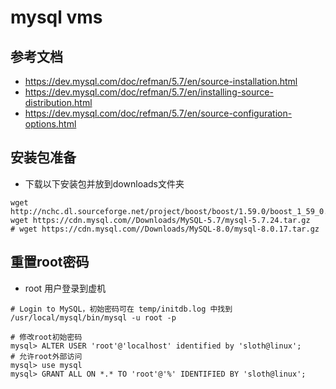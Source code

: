 # mysql vms

## 参考文档

- <https://dev.mysql.com/doc/refman/5.7/en/source-installation.html>
- <https://dev.mysql.com/doc/refman/5.7/en/installing-source-distribution.html>
- <https://dev.mysql.com/doc/refman/5.7/en/source-configuration-options.html>

## 安装包准备

- 下载以下安装包并放到downloads文件夹

```shell
wget http://nchc.dl.sourceforge.net/project/boost/boost/1.59.0/boost_1_59_0.tar.gz
wget https://cdn.mysql.com//Downloads/MySQL-5.7/mysql-5.7.24.tar.gz
# wget https://cdn.mysql.com//Downloads/MySQL-8.0/mysql-8.0.17.tar.gz
```

## 重置root密码

- root 用户登录到虚机

```shell
# Login to MySQL，初始密码可在 temp/initdb.log 中找到
/usr/local/mysql/bin/mysql -u root -p

# 修改root初始密码
mysql> ALTER USER 'root'@'localhost' identified by 'sloth@linux';
# 允许root外部访问
mysql> use mysql
mysql> GRANT ALL ON *.* TO 'root'@'%' IDENTIFIED BY 'sloth@linux';
```
